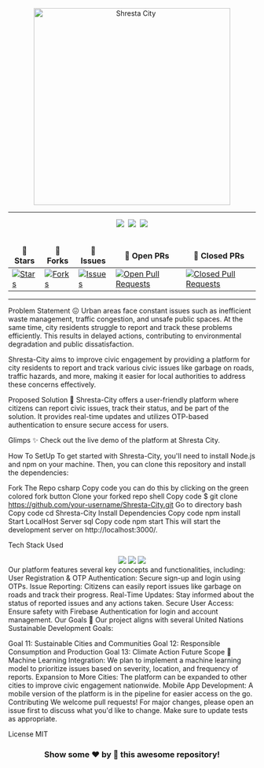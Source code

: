 <div align="center"> <img width="400" alt="Shresta City" align='center' src="path_to_your_logo.png"> </div> <hr> <div align="center"> <img src="https://forthebadge.com/images/badges/built-with-love.svg" />&nbsp; <img src="https://forthebadge.com/images/badges/uses-brains.svg" />&nbsp; <img src="https://forthebadge.com/images/badges/powered-by-responsibility.svg" /> </div> <br> <div align="center"> <table align="center"> <thead align="center"> <tr border: 1px;> <td><strong>🌟 Stars</strong></td> <td><strong>🍴 Forks</strong></td> <td><strong>🐛 Issues</strong></td> <td><strong>🔔 Open PRs</strong></td> <td><strong>🔕 Closed PRs</strong></td> </tr> </thead> <tbody> <tr> <td><a href="https://github.com/your-username/Shresta-City/stargazers" target="_blank"><img alt="Stars" src="https://img.shields.io/github/stars/your-username/Shresta-City?style=for-the-badge&logo=github"/></a></td> <td><a href="https://github.com/your-username/Shresta-City/forks" target="_blank"><img alt="Forks" src="https://img.shields.io/github/forks/your-username/Shresta-City?style=for-the-badge&logo=git&logoColor=white"/></a></td> <td><a href="https://github.com/your-username/Shresta-City/issues" target="_blank"><img alt="Issues" src="https://img.shields.io/github/issues/your-username/Shresta-City?style=for-the-badge&logo=target&color=red"/></a></td> <td><a href="https://github.com/your-username/Shresta-City/pulls?q=is%3Aopen+is%3Apr" target="_blank"><img alt="Open Pull Requests" src="https://img.shields.io/github/issues-pr/your-username/Shresta-City?style=for-the-badge&logo=github&color=green"/></a></td> <td><a href="https://github.com/your-username/Shresta-City/pulls?q=is%3Apr+is%3Aclosed" target="_blank"><img alt="Closed Pull Requests" src="https://img.shields.io/github/issues-pr-closed/your-username/Shresta-City?style=for-the-badge&color=green&logo=github"/></a></td> </tr> </tbody> </table> </div> <hr>
Problem Statement 😖
Urban areas face constant issues such as inefficient waste management, traffic congestion, and unsafe public spaces. At the same time, city residents struggle to report and track these problems efficiently. This results in delayed actions, contributing to environmental degradation and public dissatisfaction.

Shresta-City aims to improve civic engagement by providing a platform for city residents to report and track various civic issues like garbage on roads, traffic hazards, and more, making it easier for local authorities to address these concerns effectively.

Proposed Solution 🤩
Shresta-City offers a user-friendly platform where citizens can report civic issues, track their status, and be part of the solution. It provides real-time updates and utilizes OTP-based authentication to ensure secure access for users.

Glimps ✨
Check out the live demo of the platform at Shresta City.

How To SetUp
To get started with Shresta-City, you'll need to install Node.js and npm on your machine. Then, you can clone this repository and install the dependencies:

Fork The Repo
csharp
Copy code
you can do this by clicking on the green colored fork button
Clone your forked repo
shell
Copy code
$ git clone https://github.com/your-username/Shresta-City.git
Go to directory
bash
Copy code
cd Shresta-City
Install Dependencies
Copy code
npm install
Start LocalHost Server
sql
Copy code
npm start
This will start the development server on http://localhost:3000/.

Tech Stack Used
<div align="center"> <img src="https://img.shields.io/badge/CSS3-1572B6.svg?style=for-the-badge&logo=CSS3&logoColor=white"> <img src="https://img.shields.io/badge/-ReactJs-61DAFB?logo=react&logoColor=white&style=for-the-badge"> <img src="https://img.shields.io/badge/firebase-ffca28?style=for-the-badge&logo=firebase&logoColor=black"> </div>
Our platform features several key concepts and functionalities, including:
User Registration & OTP Authentication: Secure sign-up and login using OTPs.
Issue Reporting: Citizens can easily report issues like garbage on roads and track their progress.
Real-Time Updates: Stay informed about the status of reported issues and any actions taken.
Secure User Access: Ensure safety with Firebase Authentication for login and account management.
Our Goals 🎯
Our project aligns with several United Nations Sustainable Development Goals:

Goal 11: Sustainable Cities and Communities
Goal 12: Responsible Consumption and Production
Goal 13: Climate Action
Future Scope 🔮
Machine Learning Integration: We plan to implement a machine learning model to prioritize issues based on severity, location, and frequency of reports.
Expansion to More Cities: The platform can be expanded to other cities to improve civic engagement nationwide.
Mobile App Development: A mobile version of the platform is in the pipeline for easier access on the go.
Contributing
We welcome pull requests! For major changes, please open an issue first to discuss what you'd like to change. Make sure to update tests as appropriate.

License
MIT

<h3 align="center"> Show some ❤️ by 🌟 this awesome repository! </h3>
